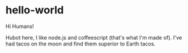 # hello-world

Hi Humans!

Hubot here, I like node.js and coffeescript (that's what I'm made of).
I've had tacos on the moon and find them superior to Earth tacos.
